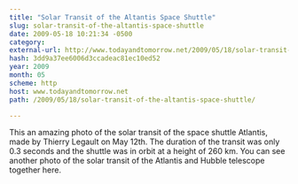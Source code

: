```yaml
---
title: "Solar Transit of the Altantis Space Shuttle"
slug: solar-transit-of-the-altantis-space-shuttle
date: 2009-05-18 10:21:34 -0500
category: 
external-url: http://www.todayandtomorrow.net/2009/05/18/solar-transit-of-the-altantis-space-shuttle/
hash: 3dd9a37ee6006d3ccadeac81ec10ed52
year: 2009
month: 05
scheme: http
host: www.todayandtomorrow.net
path: /2009/05/18/solar-transit-of-the-altantis-space-shuttle/

---
```


This an amazing photo of the solar transit of the space shuttle Atlantis, made by Thierry Legault on May 12th. The duration of the transit was only 0.3 seconds and the shuttle was in orbit at a height of 260 km. You can see another photo of the solar transit of the Atlantis and Hubble telescope together here.





